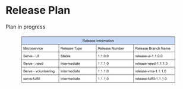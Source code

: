# Release Plan

Plan in progress



<figure><img src="../.gitbook/assets/image (1).png" alt=""><figcaption></figcaption></figure>
